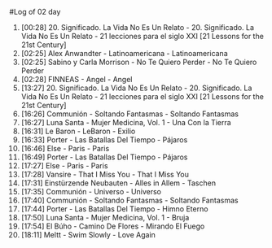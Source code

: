 #Log of 02 day

1. [00:28] 20. Significado. La Vida No Es Un Relato - 20. Significado. La Vida No Es Un Relato - 21 lecciones para el siglo XXI [21 Lessons for the 21st Century]
1. [02:25] Alex Anwandter - Latinoamericana - Latinoamericana
1. [02:25] Sabino y Carla Morrison - No Te Quiero Perder - No Te Quiero Perder
1. [02:28] FINNEAS - Angel - Angel
1. [13:27] 20. Significado. La Vida No Es Un Relato - 20. Significado. La Vida No Es Un Relato - 21 lecciones para el siglo XXI [21 Lessons for the 21st Century]
1. [16:26] Communión - Soltando Fantasmas - Soltando Fantasmas
1. [16:27] Luna Santa - Mujer Medicina, Vol. 1 - Una Con la Tierra
1. [16:31] Le Baron - LeBaron - Exilio
1. [16:33] Porter - Las Batallas Del Tiempo - Pájaros
1. [16:46] Else - Paris - Paris
1. [16:49] Porter - Las Batallas Del Tiempo - Pájaros
1. [17:27] Else - Paris - Paris
1. [17:28] Vansire - That I Miss You - That I Miss You
1. [17:31] Einstürzende Neubauten - Alles in Allem - Taschen
1. [17:35] Communión - Universo - Universo
1. [17:40] Communión - Soltando Fantasmas - Soltando Fantasmas
1. [17:44] Porter - Las Batallas Del Tiempo - Himno Eterno
1. [17:50] Luna Santa - Mujer Medicina, Vol. 1 - Bruja
1. [17:54] El Búho - Camino De Flores - Mirando El Fuego
1. [18:11] Meltt - Swim Slowly - Love Again
